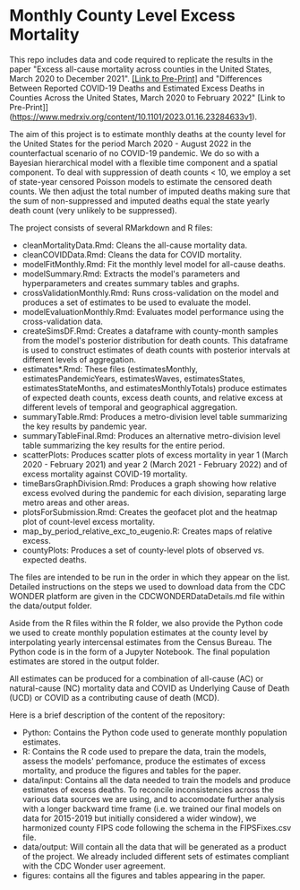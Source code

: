 # Monthly County Level Excess Mortality

This repo includes data and code required to replicate the results in the paper "Excess all-cause mortality across counties in the United States, March 2020 to December 2021". [[Link to Pre-Print]](https://www.medrxiv.org/content/10.1101/2022.04.23.22274192v4) and "Differences Between Reported COVID-19 Deaths and Estimated Excess Deaths in Counties Across the United States, March 2020 to February 2022" [Link to Pre-Print]](https://www.medrxiv.org/content/10.1101/2023.01.16.23284633v1).

The aim of this project is to estimate monthly deaths at the county level for the United States for the period March 2020 - August 2022 in the counterfactual scenario of no COVID-19 pandemic. We do so with a Bayesian hierarchical model with a flexible time component and a spatial component. To deal with suppression of death counts < 10, we employ a set of state-year censored Poisson models to estimate the censored death counts. We then adjust the total number of imputed deaths making sure that the sum of non-suppressed and imputed deaths equal the state yearly death count (very unlikely to be suppressed).

The project consists of several RMarkdown and R files:

- cleanMortalityData.Rmd: Cleans the all-cause mortality data.
- cleanCOVIDData.Rmd: Cleans the data for COVID mortality.
- modelFitMonthly.Rmd: Fit the monthly level model for all-cause deaths.
- modelSummary.Rmd: Extracts the model's parameters and hyperparameters and creates summary tables and graphs.
- crossValidationMonthly.Rmd: Runs cross-validation on the model and produces a set of estimates to be used to evaluate the model.
- modelEvaluationMonthly.Rmd: Evaluates model performance using the cross-validation data.
- createSimsDF.Rmd: Creates a dataframe with county-month samples from the model's posterior distribution for death counts. This dataframe is used to construct estimates of death counts with posterior intervals at different levels of aggregation.
- estimates*.Rmd: These files (estimatesMonthly, estimatesPandemicYears, estimatesWaves, estimatesStates, estimatesStateMonths, and estimatesMonthlyTotals) produce estimates of expected death counts, excess death counts, and relative excess at different levels of temporal and geographical aggregation.
- summaryTable.Rmd: Produces a metro-division level table summarizing the key results by pandemic year.
- summaryTableFinal.Rmd: Produces an alternative metro-division level table summarizing the key results for the entire period.
- scatterPlots: Produces scatter plots of excess mortality in year 1 (March 2020 - February 2021) and year 2 (March 2021 - February 2022) and of excess mortality against COVID-19 mortality.
- timeBarsGraphDivision.Rmd: Produces a graph showing how relative excess evolved during the pandemic for each division, separating large metro areas and other areas.
- plotsForSubmission.Rmd: Creates the geofacet plot and the heatmap plot of count-level excess mortality.
- map_by_period_relative_exc_to_eugenio.R: Creates maps of relative excess.
- countyPlots: Produces a set of county-level plots of observed vs. expected deaths.

The files are intended to be run in the order in which they appear on the list. Detailed instructions on the steps we used to download data from the CDC WONDER platform are given in the CDCWONDERDataDetails.md file within the data/output folder.

Aside from the R files within the R folder, we also provide the Python code we used to create monthly population estimates at the county level by interpolating yearly intercensal estimates from the Census Bureau. The Python code is in the form of a Jupyter Notebook. The final population estimates are stored in the output folder.

All estimates can be produced for a combination of all-cause (AC) or natural-cause (NC) mortality data and COVID as Underlying Cause of Death (UCD) or COVID as a contributing cause of death (MCD).

Here is a brief description of the content of the repository:

- Python: Contains the Python code used to generate monthly population estimates.
- R: Contains the R code used to prepare the data, train the models, assess the models' perfomance, produce the estimates of excess mortality, and produce the figures and tables for the paper.
- data/input: Contains all the data needed to train the models and produce estimates of excess deaths. To reconcile inconsistencies across the various data sources we are using, and to accomodate further analysis with a longer backward time frame (i.e. we trained our final models on data for 2015-2019 but initially considered a wider window), we harmonized county FIPS code following the schema in the FIPSFixes.csv file.
- data/output: Will contain all the data that will be generated as a product of the project. We already included different sets of estimates compliant with the CDC Wonder user agreement.
- figures: contains all the figures and tables appearing in the paper.

